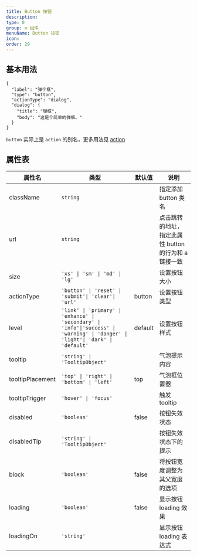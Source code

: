 ```yaml
---
title: Button 按钮
description:
type: 0
group: ⚙ 组件
menuName: Button 按钮
icon:
order: 29
---
```


## 基本用法

```schema: scope="body"
{
  "label": "弹个框",
  "type": "button",
  "actionType": "dialog",
  "dialog": {
    "title": "弹框",
    "body": "这是个简单的弹框。"
  }
}
```

`button` 实际上是 `action` 的别名，更多用法见 [action](./action)

## 属性表

| 属性名           | 类型                                                                                                                             | 默认值  | 说明                                                  |
| ---------------- | -------------------------------------------------------------------------------------------------------------------------------- | ------- | ----------------------------------------------------- |
| className        | `string`                                                                                                                         |         | 指定添加 button 类名                                  |
| url              | `string`                                                                                                                         |         | 点击跳转的地址，指定此属性 button 的行为和 a 链接一致 |
| size             | `'xs' \| 'sm' \| 'md' \| 'lg' `                                                                                                  |         | 设置按钮大小                                          |
| actionType       | `'button' \| 'reset' \| 'submit'\| 'clear'\| 'url'`                                                                              | button  | 设置按钮类型                                          |
| level            | `'link' \| 'primary' \| 'enhance' \| 'secondary' \| 'info'\|'success' \| 'warning' \| 'danger' \| 'light'\| 'dark' \| 'default'` | default | 设置按钮样式                                          |
| tooltip          | `'string' \| 'TooltipObject'`                                                                                                    |         | 气泡提示内容                                          |
| tooltipPlacement | `'top' \| 'right' \| 'bottom' \| 'left' `                                                                                        | top     | 气泡框位置器                                          |
| tooltipTrigger   | `'hover' \| 'focus'`                                                                                                             |         | 触发 tooltip                                          |
| disabled         | `'boolean'`                                                                                                                      | false   | 按钮失效状态                                          |
| disabledTip      | `'string' \| 'TooltipObject'`                                                                                                    |         | 按钮失效状态下的提示                                  |
| block            | `'boolean'`                                                                                                                      | false   | 将按钮宽度调整为其父宽度的选项                        |
| loading          | `'boolean'`                                                                                                                      | false   | 显示按钮 loading 效果                                 |
| loadingOn        | `'string'`                                                                                                                       |         | 显示按钮 loading 表达式                               |
